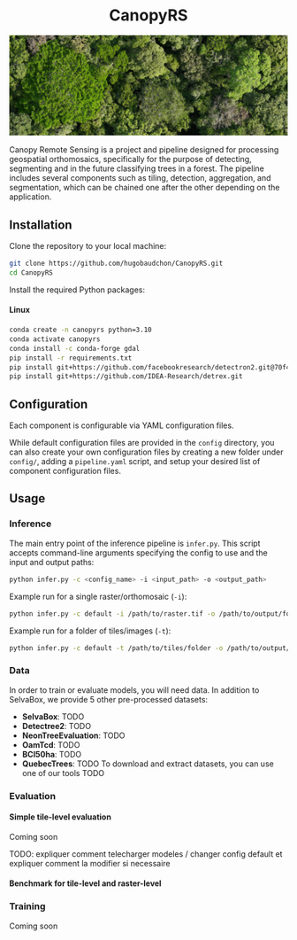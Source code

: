 <h1 align="center">CanopyRS</h1>

![Project Title or Logo](assets/canopyrs_banner.png)

Canopy Remote Sensing is a project and pipeline designed for processing geospatial orthomosaics,
specifically for the purpose of detecting, segmenting and in the future classifying trees in a forest.
The pipeline includes several components such as tiling, detection, aggregation, and segmentation,
which can be chained one after the other depending on the application.

## Installation

Clone the repository to your local machine:

```bash
git clone https://github.com/hugobaudchon/CanopyRS.git
cd CanopyRS
```

Install the required Python packages:

#### Linux
```bash
conda create -n canopyrs python=3.10
conda activate canopyrs
conda install -c conda-forge gdal
pip install -r requirements.txt
pip install git+https://github.com/facebookresearch/detectron2.git@70f4543
pip install git+https://github.com/IDEA-Research/detrex.git
```

[//]: # ()
[//]: # (#### Windows)

[//]: # (Coming soon)

## Configuration

Each component is configurable via YAML configuration files.

While default configuration files are provided in the `config` directory,
you can also create your own configuration files by creating a new folder under `config/`, adding a `pipeline.yaml` script,
and setup your desired list of component configuration files.

## Usage

### Inference

The main entry point of the inference pipeline is `infer.py`. 
This script accepts command-line arguments specifying the config to use and the input and output paths:

```bash
python infer.py -c <config_name> -i <input_path> -o <output_path>
```

Example run for a single raster/orthomosaic (`-i`):
```bash
python infer.py -c default -i /path/to/raster.tif -o /path/to/output/folder
```

Example run for a folder of tiles/images (`-t`):
```bash
python infer.py -c default -t /path/to/tiles/folder -o /path/to/output/folder
```

### Data

In order to train or evaluate models, you will need data. In addition to SelvaBox, we provide 5 other pre-processed datasets:

- **SelvaBox**: TODO
- **Detectree2**: TODO
- **NeonTreeEvaluation**: TODO
- **OamTcd**: TODO
- **BCI50ha**: TODO
- **QuebecTrees**: TODO
To download and extract datasets, you can use one of our tools TODO

### Evaluation
#### Simple tile-level evaluation
Coming soon

TODO: expliquer comment telecharger modeles / changer config default et expliquer comment la modifier si necessaire

#### Benchmark for tile-level and raster-level

### Training

Coming soon
